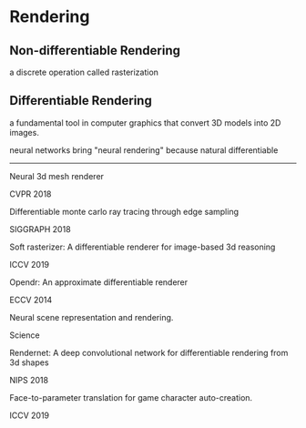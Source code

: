 # Rendering



## Non-differentiable Rendering

a discrete operation called rasterization





## Differentiable Rendering

a fundamental tool in computer graphics that convert 3D models into 2D images.



neural networks bring "neural rendering" because natural differentiable





---

Neural 3d mesh renderer

CVPR 2018

Differentiable monte carlo ray tracing through edge sampling

SIGGRAPH 2018

Soft rasterizer: A differentiable renderer for image-based 3d reasoning

ICCV 2019

Opendr: An approximate differentiable renderer

ECCV 2014





Neural scene representation and rendering.

Science

Rendernet: A deep convolutional network for differentiable rendering from 3d shapes

NIPS 2018

Face-to-parameter translation for game character auto-creation.

ICCV 2019



